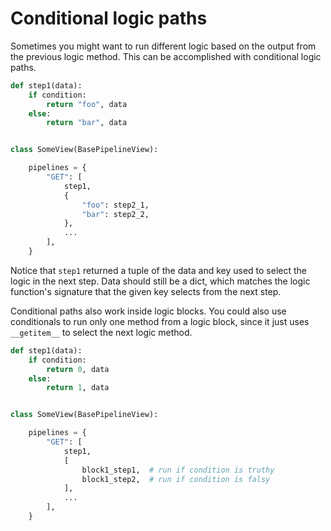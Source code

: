 # Conditional logic paths

Sometimes you might want to run different logic based on the output from the previous logic method.
This can be accomplished with conditional logic paths.

```python hl_lines="13 14 15 16"
def step1(data):
    if condition:
        return "foo", data
    else:
        return "bar", data


class SomeView(BasePipelineView):

    pipelines = {
        "GET": [
            step1,
            {
                "foo": step2_1,
                "bar": step2_2,
            },
            ...
        ],
    }
```

Notice that `step1` returned a tuple of the data and key used to select the logic in the next step.
Data should still be a dict, which matches the logic function's signature that the given key selects
from the next step.

Conditional paths also work inside logic blocks. You could also use conditionals to run only one
method from a logic block, since it just uses `__getitem__` to select the next logic method.

```python hl_lines="13 14 15 16"
def step1(data):
    if condition:
        return 0, data
    else:
        return 1, data


class SomeView(BasePipelineView):

    pipelines = {
        "GET": [
            step1,
            [
                block1_step1,  # run if condition is truthy
                block1_step2,  # run if condition is falsy
            ],
            ...
        ],
    }
```